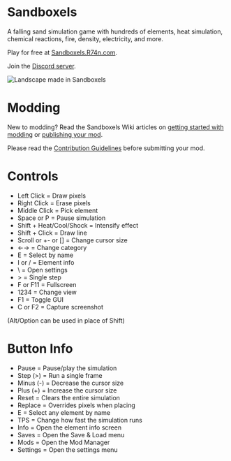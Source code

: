 # Sandboxels
A falling sand simulation game with hundreds of elements, heat simulation, chemical reactions, fire, density, electricity, and more.

Play for free at [Sandboxels.R74n.com](https://sandforge.github.io//).

Join the [Discord server](https://discord.com/invite/ejUc6YPQuS).

![Landscape made in Sandboxels](https://raw.githubusercontent.com/R74nCom/sandboxels/main/icons/cover-3840x1240px-text.png)

# Modding
New to modding? Read the Sandboxels Wiki articles on [getting started with modding](https://sandboxels.wiki.gg/wiki/Modding/Getting_started) or [publishing your mod](https://sandboxels.wiki.gg/wiki/Modding/Putting_it_online).

Please read the [Contribution Guidelines](https://github.com/R74nCom/sandboxels/tree/main/.github/CONTRIBUTING.md) before submitting your mod.

# Controls
 * Left Click = Draw pixels
 * Right Click = Erase pixels
 * Middle Click = Pick element
 * Space or P = Pause simulation
 * Shift + Heat/Cool/Shock = Intensify effect
 * Shift + Click = Draw line
 * Scroll or +- or [] = Change cursor size
 * ←→ = Change category
 * E = Select by name
 * I or / = Element info
 * \ = Open settings
 * &gt; = Single step
 * F or F11 = Fullscreen
 * 1234 = Change view
 * F1 = Toggle GUI
 * C or F2 = Capture screenshot

(Alt/Option can be used in place of Shift)

# Button Info
 * Pause           =  Pause/play the simulation
 * Step (&gt;)     =  Run a single frame
 * Minus (-)       =  Decrease the cursor size
 * Plus  (+)       =  Increase the cursor size
 * Reset           =  Clears the entire simulation
 * Replace         =  Overrides pixels when placing
 * E               =  Select any element by name
 * TPS             =  Change how fast the simulation runs
 * Info            =  Open the element info screen
 * Saves           =  Open the Save & Load menu
 * Mods            =  Open the Mod Manager
 * Settings        =  Open the settings menu
